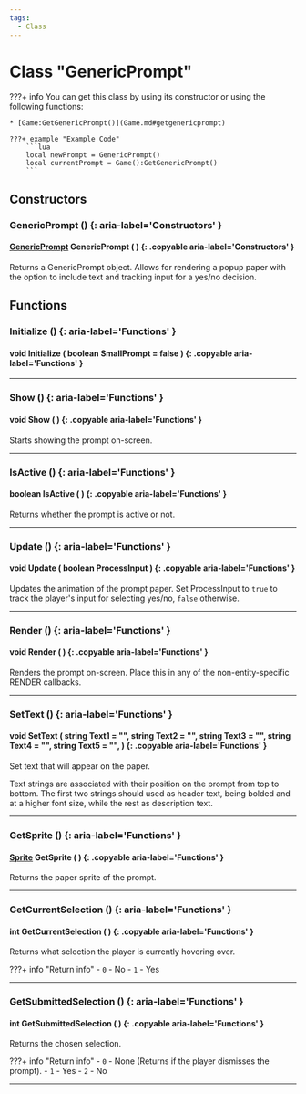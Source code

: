 ```yaml
---
tags:
  - Class
---
```

# Class "GenericPrompt"

???+ info
	You can get this class by using its constructor or using the following functions:

	* [Game:GetGenericPrompt()](Game.md#getgenericprompt)

	???+ example "Example Code"
		```lua
		local newPrompt = GenericPrompt()
		local currentPrompt = Game():GetGenericPrompt()
		```

## Constructors
### GenericPrompt () {: aria-label='Constructors' }
#### [GenericPrompt](GenericPrompt.md) GenericPrompt ( ) {: .copyable aria-label='Constructors' }
Returns a GenericPrompt object. Allows for rendering a popup paper with the option to include text and tracking input for a yes/no decision.

## Functions

### Initialize () {: aria-label='Functions' }
#### void Initialize ( boolean SmallPrompt = false ) {: .copyable aria-label='Functions' }

___
### Show () {: aria-label='Functions' }
#### void Show ( ) {: .copyable aria-label='Functions' }
Starts showing the prompt on-screen.

___
### IsActive () {: aria-label='Functions' }
#### boolean IsActive ( ) {: .copyable aria-label='Functions' }
Returns whether the prompt is active or not.

___
### Update () {: aria-label='Functions' }
#### void Update ( boolean ProcessInput ) {: .copyable aria-label='Functions' }
Updates the animation of the prompt paper. Set ProcessInput to `true` to track the player's input for selecting yes/no, `false` otherwise.

___
### Render () {: aria-label='Functions' }
#### void Render ( ) {: .copyable aria-label='Functions' }
Renders the prompt on-screen. Place this in any of the non-entity-specific RENDER callbacks.

___
### SetText () {: aria-label='Functions' }
#### void SetText ( string Text1 = "", string Text2 = "", string Text3 = "", string Text4 = "", string Text5 = "", ) {: .copyable aria-label='Functions' }
Set text that will appear on the paper.

Text strings are associated with their position on the prompt from top to bottom. The first two strings should used as header text, being bolded and at a higher font size, while the rest as description text.

___
### GetSprite () {: aria-label='Functions' }
#### [Sprite](Sprite.md) GetSprite ( ) {: .copyable aria-label='Functions' }
Returns the paper sprite of the prompt.

___
### GetCurrentSelection () {: aria-label='Functions' }
#### int GetCurrentSelection ( ) {: .copyable aria-label='Functions' }
Returns what selection the player is currently hovering over.

???+ info "Return info"
	- `0` - No
	- `1` - Yes

___
### GetSubmittedSelection () {: aria-label='Functions' }
#### int GetSubmittedSelection ( ) {: .copyable aria-label='Functions' }
Returns the chosen selection. 

???+ info "Return info"
	- `0` - None (Returns if the player dismisses the prompt).
	- `1` - Yes
	- `2` - No

___